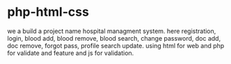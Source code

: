 # php-html-css
we a build a project name hospital managment system. here registration, login, blood add, blood remove, blood search, change password, doc add, doc remove, forgot pass, profile search update. using html for web and php for validate and feature and js for validation. 
